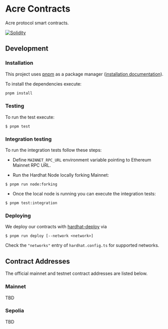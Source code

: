 # Acre Contracts

Acre protocol smart contracts.

[![Solidity](https://github.com/thesis/acre/actions/workflows/solidity.yaml/badge.svg?branch=main&event=push)](https://github.com/thesis/acre/actions/workflows/solidity.yaml)

## Development

### Installation

This project uses [pnpm](https://pnpm.io/) as a package manager ([installation documentation](https://pnpm.io/installation)).

To install the dependencies execute:

```bash
pnpm install
```

### Testing

To run the test execute:

```
$ pnpm test
```

### Integration testing

To run the integration tests follow these steps:

- Define `MAINNET_RPC_URL` environment variable pointing to Ethereum Mainnet RPC URL.

- Run the Hardhat Node locally forking Mainnet:

```
$ pnpm run node:forking
```

- Once the local node is running you can execute the integration tests:

```
$ pnpm test:integration
```

### Deploying

We deploy our contracts with
[hardhat-deploy](https://www.npmjs.com/package/hardhat-deploy) via

```
$ pnpm run deploy [--network <network>]
```

Check the `"networks"` entry of `hardhat.config.ts` for supported networks.

## Contract Addresses

The official mainnet and testnet contract addresses are listed below.

### Mainnet

TBD

### Sepolia

TBD
